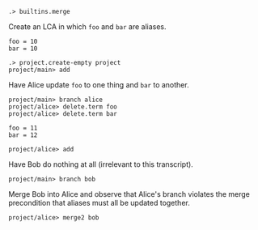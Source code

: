 ```ucm
.> builtins.merge
```

Create an LCA in which `foo` and `bar` are aliases.

```unison
foo = 10
bar = 10
```

```ucm
.> project.create-empty project
project/main> add
```

Have Alice update `foo` to one thing and `bar` to another.

```ucm
project/main> branch alice
project/alice> delete.term foo
project/alice> delete.term bar
```

```unison
foo = 11
bar = 12
```

```ucm
project/alice> add
```

Have Bob do nothing at all (irrelevant to this transcript).

```ucm
project/main> branch bob
```

Merge Bob into Alice and observe that Alice's branch violates the merge precondition that aliases must all be updated
together.

```ucm
project/alice> merge2 bob
```
